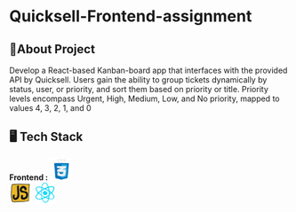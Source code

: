 # Quicksell-Frontend-assignment

## 📌About Project
Develop a React-based Kanban-board app that interfaces with the provided API by Quicksell. Users gain the ability to group tickets dynamically by status, user, or priority, and sort them based on priority or title. Priority levels encompass Urgent, High, Medium, Low, and No priority, mapped to values 4, 3, 2, 1, and 0

## 🖥️ Tech Stack
**Frontend :**
<code><img height="40" src="https://raw.githubusercontent.com/AnmolVerma404/AnmolVerma404/main/gif/css.webp" alt="css"></code>
<code> <img src="https://raw.githubusercontent.com/AnmolVerma404/AnmolVerma404/main/gif/js.webp" height="40" alt="js"></code>
<code><img height="40" src="https://raw.githubusercontent.com/AnmolVerma404/AnmolVerma404/main/gif/react.webp" alt="react"></code>


